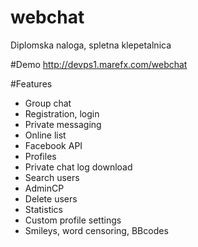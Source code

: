 webchat
=======

Diplomska naloga, spletna klepetalnica

#Demo
http://devps1.marefx.com/webchat

#Features

- Group chat
- Registration, login
- Private messaging
- Online list
- Facebook API
- Profiles
- Private chat log download
- Search users
- AdminCP
- Delete users
- Statistics
- Custom profile settings
- Smileys, word censoring, BBcodes